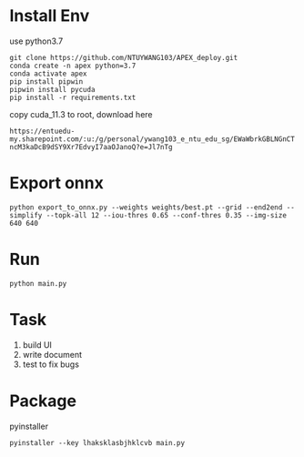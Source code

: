 # Install Env
use python3.7
```
git clone https://github.com/NTUYWANG103/APEX_deploy.git
conda create -n apex python=3.7
conda activate apex
pip install pipwin
pipwin install pycuda
pip install -r requirements.txt
```
copy cuda_11.3 to root, download here

`https://entuedu-my.sharepoint.com/:u:/g/personal/ywang103_e_ntu_edu_sg/EWaWbrkGBLNGnCTncM3kaDcB9dSY9Xr7EdvyI7aaOJanoQ?e=Jl7nTg`

# Export onnx
`python export_to_onnx.py --weights weights/best.pt --grid --end2end --simplify --topk-all 12 --iou-thres 0.65 --conf-thres 0.35 --img-size 640 640`

# Run
`python main.py`

# Task
1. build UI
2. write document
3. test to fix bugs

# Package
pyinstaller

`pyinstaller --key lhaksklasbjhklcvb main.py`
